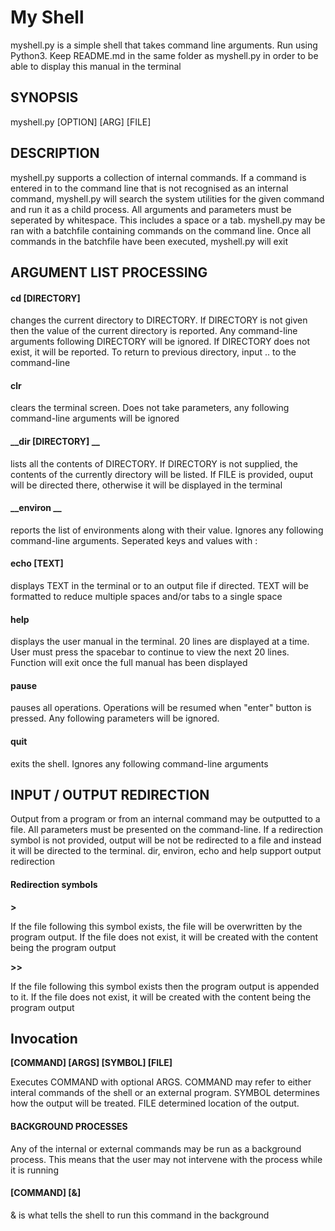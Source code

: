 # My Shell

myshell.py is a simple shell that takes command line arguments. Run using Python3. Keep README.md in the same folder as myshell.py in order to be able to display this manual in the terminal

## SYNOPSIS

myshell.py [OPTION] [ARG] [FILE]    

## DESCRIPTION
myshell.py supports a collection of internal commands. If a command is entered in to the command line that is not recognised as an internal command, myshell.py will search the system utilities for the given command and run it as a child process. All arguments and parameters must be seperated by whitespace. This includes a space or a tab. myshell.py may be ran with a batchfile containing commands on the command line. Once all commands in the batchfile have been executed, myshell.py will exit

## ARGUMENT LIST PROCESSING

#### __cd [DIRECTORY]__
changes the current directory to DIRECTORY. If DIRECTORY is not given then the value of the current directory is reported. Any command-line arguments following DIRECTORY will be ignored. If DIRECTORY does not exist, it will be reported. To return to previous directory, input .. to the command-line

#### __clr__
clears the terminal screen. Does not take parameters, any following command-line arguments will be ignored

#### __dir [DIRECTORY] __
lists all the contents of DIRECTORY. If DIRECTORY is not supplied, the contents of the currently directory will be listed. If FILE is provided, ouput will be directed there, otherwise it will be displayed in the terminal

#### __environ __
reports the list of environments along with their value. Ignores any following command-line arguments. Seperated keys and values with :

#### __echo [TEXT]__
displays TEXT in the terminal or to an output file if directed. TEXT will be formatted to reduce multiple spaces and/or tabs to a single space

#### __help__
displays the user manual in the terminal. 20 lines are displayed at a time. User must press the spacebar to continue to view the next 20 lines. Function will exit once the full manual has been displayed

#### __pause__
pauses all operations. Operations will be resumed when "enter" button is pressed. Any following parameters will be ignored.

#### __quit__
exits the shell. Ignores any following command-line arguments

## INPUT / OUTPUT REDIRECTION

Output from a program or from an internal command may be outputted to a file. All parameters must be presented on the command-line. If a redirection symbol is not provided, output will be not be redirected to a file and instead it will be directed to the terminal. dir, environ, echo and help support output redirection

#### __Redirection symbols__

__>__

If the file following this symbol exists, the file will be overwritten by the program output. If the file does not exist, it will be created with the content being the program output

__>>__

If the file following this symbol exists then the program output is appended to it. If the file does not exist, it will be created with the content being the program output

## __Invocation__
__[COMMAND] [ARGS] [SYMBOL] [FILE]__
        
Executes COMMAND with optional ARGS. COMMAND may refer to either interal commands of the shell or an external program. SYMBOL determines how the output will be treated. FILE determined location of the output. 

#### __BACKGROUND PROCESSES__

Any of the internal or external commands may be run as a background process. This means that the user may not intervene with the process while it is running

#### __[COMMAND] [&]__
& is what tells the shell to run this command in the background

